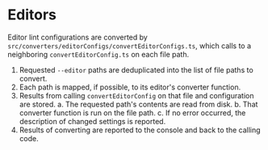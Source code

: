 # Editors

Editor lint configurations are converted by `src/converters/editorConfigs/convertEditorConfigs.ts`, which calls to a neighboring `convertEditorConfig.ts` on each file path.

1. Requested `--editor` paths are deduplicated into the list of file paths to convert.
2. Each path is mapped, if possible, to its editor's converter function.
3. Results from calling `convertEditorConfig` on that file and configuration are stored.
    a. The requested path's contents are read from disk.
    b. That converter function is run on the file path.
    c. If no error occurred, the description of changed settings is reported.
3. Results of converting are reported to the console and back to the calling code.
